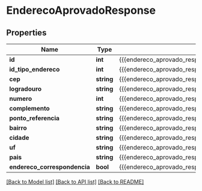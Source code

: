 # EnderecoAprovadoResponse

## Properties
Name | Type | Description | Notes
------------ | ------------- | ------------- | -------------
**id** | **int** | {{{endereco_aprovado_response_id_value}}} | [optional] 
**id_tipo_endereco** | **int** | {{{endereco_aprovado_response_id_tipo_endereco_value}}} | [optional] 
**cep** | **string** | {{{endereco_aprovado_response_cep_value}}} | [optional] 
**logradouro** | **string** | {{{endereco_aprovado_response_logradouro_value}}} | [optional] 
**numero** | **int** | {{{endereco_aprovado_response_numero_value}}} | [optional] 
**complemento** | **string** | {{{endereco_aprovado_response_complemento_value}}} | [optional] 
**ponto_referencia** | **string** | {{{endereco_aprovado_response_ponto_referencia_value}}} | [optional] 
**bairro** | **string** | {{{endereco_aprovado_response_bairro_value}}} | [optional] 
**cidade** | **string** | {{{endereco_aprovado_response_cidade_value}}} | [optional] 
**uf** | **string** | {{{endereco_aprovado_response_uf_value}}} | [optional] 
**pais** | **string** | {{{endereco_aprovado_response_pais_value}}} | [optional] 
**endereco_correspondencia** | **bool** | {{{endereco_aprovado_response_endereco_correspondencia_value}}} | [optional] 

[[Back to Model list]](../README.md#documentation-for-models) [[Back to API list]](../README.md#documentation-for-api-endpoints) [[Back to README]](../README.md)


